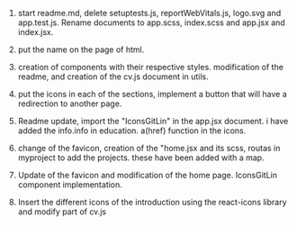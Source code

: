 1. start readme.md, delete setuptests.js, reportWebVitals.js, logo.svg and app.test.js.
   Rename documents to app.scss, index.scss and app.jsx and index.jsx.

2. put the name on the page of html.

3. creation of components with their respective styles. modification of the readme, and creation of the cv.js document in utils.

4. put the icons in each of the sections, implement a button that will have a redirection to another page.

5. Readme update, import the "IconsGitLin" in the app.jsx document. i have added the info.info in education. a(href) function in the icons.

6. change of the favicon, creation of the "home.jsx and its scss, routas in myproject to add the projects. these have been added with a map.

7. Update of the favicon and modification of the home page. IconsGitLin component implementation.

8. Insert the different icons of the introduction using the react-icons library and modify part of cv.js
